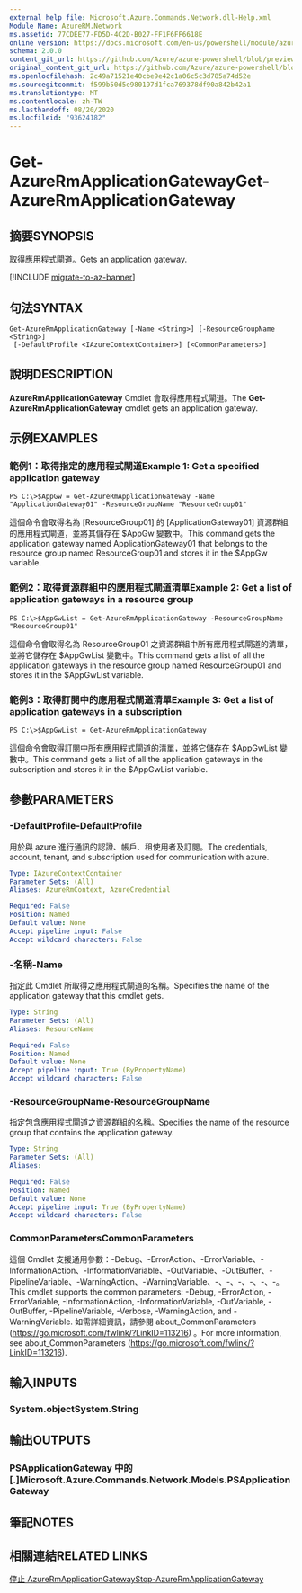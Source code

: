```yaml
---
external help file: Microsoft.Azure.Commands.Network.dll-Help.xml
Module Name: AzureRM.Network
ms.assetid: 77CDEE77-FD5D-4C2D-B027-FF1F6FF6618E
online version: https://docs.microsoft.com/en-us/powershell/module/azurerm.network/get-azurermapplicationgateway
schema: 2.0.0
content_git_url: https://github.com/Azure/azure-powershell/blob/preview/src/ResourceManager/Network/Commands.Network/help/Get-AzureRmApplicationGateway.md
original_content_git_url: https://github.com/Azure/azure-powershell/blob/preview/src/ResourceManager/Network/Commands.Network/help/Get-AzureRmApplicationGateway.md
ms.openlocfilehash: 2c49a71521e40cbe9e42c1a06c5c3d785a74d52e
ms.sourcegitcommit: f599b50d5e980197d1fca769378df90a842b42a1
ms.translationtype: MT
ms.contentlocale: zh-TW
ms.lasthandoff: 08/20/2020
ms.locfileid: "93624182"
---
```

# <span data-ttu-id="7e13e-101">Get-AzureRmApplicationGateway</span><span class="sxs-lookup"><span data-stu-id="7e13e-101">Get-AzureRmApplicationGateway</span></span>

## <span data-ttu-id="7e13e-102">摘要</span><span class="sxs-lookup"><span data-stu-id="7e13e-102">SYNOPSIS</span></span>
<span data-ttu-id="7e13e-103">取得應用程式閘道。</span><span class="sxs-lookup"><span data-stu-id="7e13e-103">Gets an application gateway.</span></span>

[!INCLUDE [migrate-to-az-banner](../../includes/migrate-to-az-banner.md)]

## <span data-ttu-id="7e13e-104">句法</span><span class="sxs-lookup"><span data-stu-id="7e13e-104">SYNTAX</span></span>

```
Get-AzureRmApplicationGateway [-Name <String>] [-ResourceGroupName <String>]
 [-DefaultProfile <IAzureContextContainer>] [<CommonParameters>]
```

## <span data-ttu-id="7e13e-105">說明</span><span class="sxs-lookup"><span data-stu-id="7e13e-105">DESCRIPTION</span></span>
<span data-ttu-id="7e13e-106">**AzureRmApplicationGateway** Cmdlet 會取得應用程式閘道。</span><span class="sxs-lookup"><span data-stu-id="7e13e-106">The **Get-AzureRmApplicationGateway** cmdlet gets an application gateway.</span></span>

## <span data-ttu-id="7e13e-107">示例</span><span class="sxs-lookup"><span data-stu-id="7e13e-107">EXAMPLES</span></span>

### <span data-ttu-id="7e13e-108">範例1：取得指定的應用程式閘道</span><span class="sxs-lookup"><span data-stu-id="7e13e-108">Example 1: Get a specified application gateway</span></span>
```
PS C:\>$AppGw = Get-AzureRmApplicationGateway -Name "ApplicationGateway01" -ResourceGroupName "ResourceGroup01"
```

<span data-ttu-id="7e13e-109">這個命令會取得名為 [ResourceGroup01] 的 [ApplicationGateway01] 資源群組的應用程式閘道，並將其儲存在 $AppGw 變數中。</span><span class="sxs-lookup"><span data-stu-id="7e13e-109">This command gets the application gateway named ApplicationGateway01 that belongs to the resource group named ResourceGroup01 and stores it in the $AppGw variable.</span></span>

### <span data-ttu-id="7e13e-110">範例2：取得資源群組中的應用程式閘道清單</span><span class="sxs-lookup"><span data-stu-id="7e13e-110">Example 2: Get a list of application gateways in a resource group</span></span>
```
PS C:\>$AppGwList = Get-AzureRmApplicationGateway -ResourceGroupName "ResourceGroup01"
```

<span data-ttu-id="7e13e-111">這個命令會取得名為 ResourceGroup01 之資源群組中所有應用程式閘道的清單，並將它儲存在 $AppGwList 變數中。</span><span class="sxs-lookup"><span data-stu-id="7e13e-111">This command gets a list of all the application gateways in the resource group named ResourceGroup01 and stores it in the $AppGwList variable.</span></span>

### <span data-ttu-id="7e13e-112">範例3：取得訂閱中的應用程式閘道清單</span><span class="sxs-lookup"><span data-stu-id="7e13e-112">Example 3: Get a list of application gateways in a subscription</span></span>
```
PS C:\>$AppGwList = Get-AzureRmApplicationGateway
```

<span data-ttu-id="7e13e-113">這個命令會取得訂閱中所有應用程式閘道的清單，並將它儲存在 $AppGwList 變數中。</span><span class="sxs-lookup"><span data-stu-id="7e13e-113">This command gets a list of all the application gateways in the subscription and stores it in the $AppGwList variable.</span></span>

## <span data-ttu-id="7e13e-114">參數</span><span class="sxs-lookup"><span data-stu-id="7e13e-114">PARAMETERS</span></span>

### <span data-ttu-id="7e13e-115">-DefaultProfile</span><span class="sxs-lookup"><span data-stu-id="7e13e-115">-DefaultProfile</span></span>
<span data-ttu-id="7e13e-116">用於與 azure 進行通訊的認證、帳戶、租使用者及訂閱。</span><span class="sxs-lookup"><span data-stu-id="7e13e-116">The credentials, account, tenant, and subscription used for communication with azure.</span></span>

```yaml
Type: IAzureContextContainer
Parameter Sets: (All)
Aliases: AzureRmContext, AzureCredential

Required: False
Position: Named
Default value: None
Accept pipeline input: False
Accept wildcard characters: False
```

### <span data-ttu-id="7e13e-117">-名稱</span><span class="sxs-lookup"><span data-stu-id="7e13e-117">-Name</span></span>
<span data-ttu-id="7e13e-118">指定此 Cmdlet 所取得之應用程式閘道的名稱。</span><span class="sxs-lookup"><span data-stu-id="7e13e-118">Specifies the name of the application gateway that this cmdlet gets.</span></span>

```yaml
Type: String
Parameter Sets: (All)
Aliases: ResourceName

Required: False
Position: Named
Default value: None
Accept pipeline input: True (ByPropertyName)
Accept wildcard characters: False
```

### <span data-ttu-id="7e13e-119">-ResourceGroupName</span><span class="sxs-lookup"><span data-stu-id="7e13e-119">-ResourceGroupName</span></span>
<span data-ttu-id="7e13e-120">指定包含應用程式閘道之資源群組的名稱。</span><span class="sxs-lookup"><span data-stu-id="7e13e-120">Specifies the name of the resource group that contains the application gateway.</span></span>

```yaml
Type: String
Parameter Sets: (All)
Aliases: 

Required: False
Position: Named
Default value: None
Accept pipeline input: True (ByPropertyName)
Accept wildcard characters: False
```

### <span data-ttu-id="7e13e-121">CommonParameters</span><span class="sxs-lookup"><span data-stu-id="7e13e-121">CommonParameters</span></span>
<span data-ttu-id="7e13e-122">這個 Cmdlet 支援通用參數：-Debug、-ErrorAction、-ErrorVariable、-InformationAction、-InformationVariable、-OutVariable、-OutBuffer、-PipelineVariable、-WarningAction、-WarningVariable、-、-、-、-、-、-。</span><span class="sxs-lookup"><span data-stu-id="7e13e-122">This cmdlet supports the common parameters: -Debug, -ErrorAction, -ErrorVariable, -InformationAction, -InformationVariable, -OutVariable, -OutBuffer, -PipelineVariable, -Verbose, -WarningAction, and -WarningVariable.</span></span> <span data-ttu-id="7e13e-123">如需詳細資訊，請參閱 about_CommonParameters (https://go.microsoft.com/fwlink/?LinkID=113216) 。</span><span class="sxs-lookup"><span data-stu-id="7e13e-123">For more information, see about_CommonParameters (https://go.microsoft.com/fwlink/?LinkID=113216).</span></span>

## <span data-ttu-id="7e13e-124">輸入</span><span class="sxs-lookup"><span data-stu-id="7e13e-124">INPUTS</span></span>

### <span data-ttu-id="7e13e-125">System.object</span><span class="sxs-lookup"><span data-stu-id="7e13e-125">System.String</span></span>

## <span data-ttu-id="7e13e-126">輸出</span><span class="sxs-lookup"><span data-stu-id="7e13e-126">OUTPUTS</span></span>

### <span data-ttu-id="7e13e-127">PSApplicationGateway 中的 [.]</span><span class="sxs-lookup"><span data-stu-id="7e13e-127">Microsoft.Azure.Commands.Network.Models.PSApplicationGateway</span></span>

## <span data-ttu-id="7e13e-128">筆記</span><span class="sxs-lookup"><span data-stu-id="7e13e-128">NOTES</span></span>

## <span data-ttu-id="7e13e-129">相關連結</span><span class="sxs-lookup"><span data-stu-id="7e13e-129">RELATED LINKS</span></span>

[<span data-ttu-id="7e13e-130">停止 AzureRmApplicationGateway</span><span class="sxs-lookup"><span data-stu-id="7e13e-130">Stop-AzureRmApplicationGateway</span></span>](./Stop-AzureRmApplicationGateway.md)


